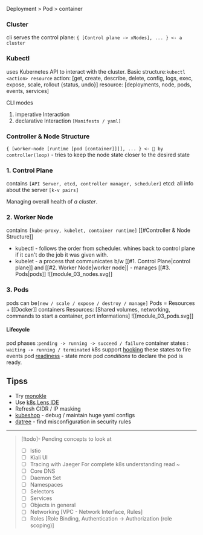 Deployment > Pod > container
### Cluster
cli serves the control plane: 
`{ [Control plane -> xNodes], ... } <- a cluster`

### Kubectl
uses Kubernetes API to interact with the cluster. Basic structure:`kubectl <action> resource`
action: [get, create, describe, delete, config, logs, exec, expose, scale, rollout {status, undo}]
resource: [deployments, node, pods, events, services]

CLI modes
1. imperative Interaction
2. declarative Interaction `[Manifests / yaml]`
### Controller & Node Structure
`{ [worker-node [runtime [pod [container]]]], ... } <- 👀 by controller(loop)` - tries to keep the node state closer to the desired state 
### 1. Control Plane
contains `[API Server, etcd, controller manager, scheduler]`
etcd: all info about the server `[k-v pairs]`

Managing overall health of *a cluster*. 
### 2. Worker Node
contains `[kube-proxy, kubelet, container runtime]`
[[#Controller & Node Structure]]
- kubectl - follows the order from scheduler. whines back to control plane if it can't do the job it was given with. 
- kubelet - a process that communicates b/w [[#1. Control Plane|control plane]] and [[#2. Worker Node|worker node]] - manages [[#3. Pods|pods]]
![[module_03_nodes.svg]]
### 3. Pods
pods can be`[new / scale / expose / destroy / manage]`
Pods = Resources + [[Docker]] containers
Resources: [Shared volumes, networking, commands to start a container, port informations]
![[module_03_pods.svg]]
#### Lifecycle
pod phases        :`pending -> running -> succeed / failure`
container states : `waiting -> running / terminated` k8s support [hooking](https://kubernetes.io/docs/concepts/containers/container-lifecycle-hooks/#container-hooks) these states to fire events
pod [readiness](https://kubernetes.io/docs/concepts/workloads/pods/pod-lifecycle/#pod-readiness-gate) - state more pod *conditions* to declare the pod is ready. 
## Tipss

- Try [monokle](https://monokle.io/)
- Use [k8s Lens IDE](https://k8slens.dev/)
- Refresh CIDR / IP masking
- [kubeshop](https://kubeshop.io/) - debug / maintain huge yaml configs
- [datree](https://www.datree.io/) - find misconfiguration in security rules

---

> [!todo]- Pending concepts to look at
> - [ ] Istio
> - [ ] Kiali UI
> - [ ] Tracing with Jaeger
> For complete k8s understanding read ~
> - [ ] Core DNS
> - [ ] Daemon Set
> - [ ] Namespaces
> - [ ] Selectors
> - [ ] Services
> - [ ] Objects in general
> - [ ] Networking [VPC - Network Interface, Rules]
> - [ ] Roles [Role Binding, Authentication -> Authorization (role scoping)]